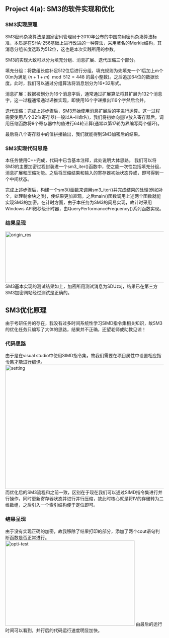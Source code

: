 ## Project 4(a): SM3的软件实现和优化
### SM3实现原理
SM3密码杂凑算法是国家密码管理局于2010年公布的中国商用密码杂凑算法标准，本质是在SHA-256基础上进行改进的一种算法，采用著名的Merkle结构，其消息分组长度选取为512位，这也是本次实践所用的参数。

SM3的实现大致可以分为填充分组、消息扩展、迭代压缩三个部分。

填充分组：将数组长度补足512位后进行分组，填充规则为先填充一个1后加上m个0(m为满足 $(n+1+m) \mod 512=448$ 的最小整数)。之后追加64位的数据长度。此时，我们可以通过分组算法将消息划分为16*32形式。

消息扩展：数据被划分为16个消息字后，通常通过扩展算法将其扩展为132个消息字，这一过程通常通过递推实现，即使用16个字递推出116个字然后合并。

迭代压缩：完成上述步骤后，SM3开始使用消息扩展后的字进行运算。这一过程需要使用八个32位寄存器(一般以A~H命名)，我们将初始向量IV放入寄存器后，调用压缩函数将8个寄存器中的值进行64轮计算(通常以第17轮为界编写两个循环)。

最后将八个寄存器中的值拼接输出，我们就能得到SM3加密后的结果。
### SM3实现代码思路
本任务使用C++完成，代码中已含基本注释，此处说明大体思路。
我们可以将SM3的主要加密过程封装进一个sm3_iter()函数中，使之能一次性包括填充分组，消息扩展和压缩功能。之后将压缩结果和输入的寄存器初始状态异或，即可得到一个中间状态。

完成上述步骤后，构建一个sm3()函数来调用sm3_iter()并完成结果的处理(例如补全，处理剩余块之类)，使结果更加直观。之后main()函数调用上述两个函数就能实现SM3的加密。在计时方面，由于本任务为SM3的简易实现，故计时采用Windows API微秒级计时器，由QueryPerformanceFrequency()系列函数实现。
### 结果呈现
<img width="909" height="164" alt="origin_res" src="https://github.com/user-attachments/assets/71fd1bb9-c359-4430-80ee-c1097b4d1b1e" />
SM3基本实现的测试结果如上，加密所用测试消息为SDUzxj，结果已在第三方SM3加密网站经过测试是正确的。

## SM3优化原理
由于考研任务的存在，我没有过多时间系统性学习SIMD指令集相关知识，故SM3的优化任务只编写了大体的思路，结果并不正确，还望老师或助教见谅！
### 代码思路
由于是在visual studio中使用SIMD指令集，故我们需要在项目属性中设置相应指令集才能进行编译。
<img width="833" height="395" alt="setting" src="https://github.com/user-attachments/assets/00e6e0dc-66ed-4d94-9a09-f91eb5727f03" />
而优化后的SM3流程和之前一致，区别在于现在我们可以通过SIMD指令集进行并行操作，同时更新寄存器状态并进行并行压缩，故此时核心就是将IV的存储转为二维数组，之后引入一个索引结构便于定位即可。

### 结果呈现
由于没有实现正确的加密，故我移除了结果打印的部分，添加了两个cout语句判断函数是否正常进行。
<img width="411" height="271" alt="opti-test" src="https://github.com/user-attachments/assets/05ef1bb4-9b89-4302-be24-28e3856f13ad" />
由最后的运行时间可以看到，并行后的代码运行速度明显加快。




